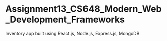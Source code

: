 # Assignment13_CS648_Modern_Web_Development_Frameworks
 Inventory app built using React.js, Node.js, Express.js, MongoDB
